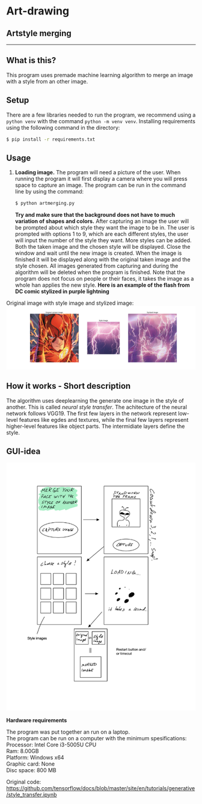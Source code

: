 # Art-drawing
## Artstyle merging


---
## What is this?

This program uses premade machine learning algorithm to merge an image with a style from an other image.

## Setup

There are a few libraries needed to run the program, we recommend using a `python venv` with the command `python -m venv venv`. Installing requirements using the following command in the directory:

```bash
$ pip install -r requirements.txt
```

## Usage

1. **Loading image.**
    The program will need a picture of the user. When running the program it will first display a camera where you will press space to capture an image. The program can be run in the command line by using the command:
    ```bash
    $ python artmerging.py
    ```

    **Try and make sure that the background does not have to much variation of shapes and colors.**
    After capturing an image the user will be prompted about which style they want the image to be in. The user is prompted with options 1 to 9, which are each different styles, the user will input the number of the style they want. More styles can be added.
    Both the taken image and the chosen style will be displayed. Close the window and wait until the new image is created. When the image is finished it will be displayed along with the original taken image and the style chosen. All images generated from capturing and during the algorithm will be deleted when the program is finished. Note that the program does not focus on people or their faces, it takes the image as a whole han applies the new style.
**Here is an example of the flash from DC comic stylized in purple lightning**

Original image with style image and stylized image:
![Original image of superman](Example_images/Figure_1.png)

## How it works - Short description
The algorithm uses deeplearning the generate one image in the style of another. This is called *neural style transfer*. The achitecture of the neural network follows VGG19. The first few layers in the network represent low-level features like egdes and textures, while the final few layers represent higher-level features like object parts. The intermidiate layers define the style.


## GUI-idea

![gui-idea](./gui-idea.png)

**Hardware requirements**
<p>The program was put together an run on a laptop.<br>
The program can be run on a computer with the minimum spesifications:<br>
Processor: Intel Core i3-5005U CPU<br>
Ram: 8.00GB<br>
Platform: Windows x64<br>
Graphic card: None<br>
Disc space: 800 MB<p>



Original code:
https://github.com/tensorflow/docs/blob/master/site/en/tutorials/generative/style_transfer.ipynb
